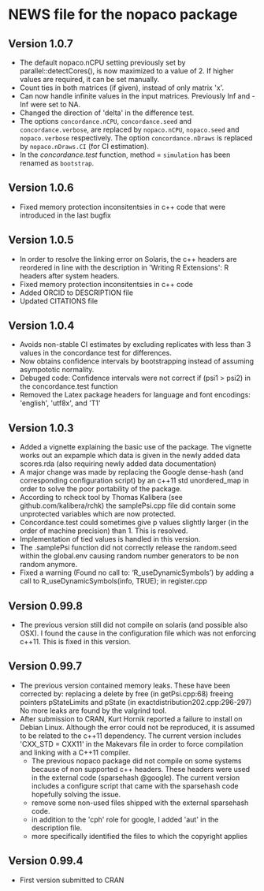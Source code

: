 
# NEWS file for the nopaco package

## Version 1.0.7

* The default nopaco.nCPU setting previously set by parallel::detectCores(), is now maximized to a value of 2. If higher values are required, it can be set manually. 
* Count ties in both matrices (if given), instead of only matrix 'x'.
* Can now handle infinite values in the input matrices. Previously Inf and -Inf were set to NA.
* Changed the direction of 'delta' in the difference test.
* The options `concordance.nCPU`, `concordance.seed` and `concordance.verbose`, are replaced by `nopaco.nCPU`, `nopaco.seed` and `nopaco.verbose` respectively. The option `concordance.nDraws` is replaced by `nopaco.nDraws.CI` (for CI estimation).
* In the *concordance.test* function, method = `simulation` has been renamed as `bootstrap`.

## Version 1.0.6

* Fixed memory protection inconsitentsies in c++ code that were introduced in the last bugfix

## Version 1.0.5

* In order to resolve the linking error on Solaris, the c++ headers are reordered in line with the description in 'Writing R Extensions': R headers after system headers.
* Fixed memory protection inconsitentsies in c++ code
* Added ORCID to DESCRIPTION file
* Updated CITATIONS file

## Version 1.0.4

* Avoids non-stable CI estimates by excluding replicates with less than 3 values in the concordance test for differences.
* Now obtains confidence intervals by bootstrapping instead of assuming asympototic normality.
* Debuged code: Confidence intervals were not correct if (psi1 > psi2) in the concordance.test function
* Removed the Latex package headers for language and font encodings: 'english', 'utf8x', and 'T1'

## Version 1.0.3

* Added a vignette explaining the basic use of the package. The vignette works out an expample which data is given in the newly added data scores.rda (also requiring newly added data documentation)
* A major change was made by replacing the Google dense-hash (and corresponding configuration script) by an c++11 std unordered_map in order to solve the poor portability of the package. 
* According to rcheck tool by Thomas Kalibera (see github.com/kalibera/rchk) the samplePsi.cpp file did contain some unprotected variables which are now protected.
* Concordance.test could sometimes give p values slightly larger (in the order of machine precision) than 1. This is resolved.
* Implementation of tied values is handled in this version.
* The .samplePsi function did not correctly release the random.seed within the global.env causing random number generators to be non random anymore. 
* Fixed a warning (Found no call to: ‘R_useDynamicSymbols’) by adding a call to  R_useDynamicSymbols(info, TRUE); in register.cpp

## Version 0.99.8
    
* The previous version still did not compile on solaris (and possible also OSX). I found the cause in the configuration file which was not enforcing c++11. This is fixed in this version.


## Version 0.99.7

* The previous version contained memory leaks. These have been corrected by:
   	replacing a delete by free (in getPsi.cpp:68)
   	freeing pointers pStateLimits and pState (in exactdistribution202.cpp:296-297)
   	No more leaks are found by the valgrind tool.
* After submission to CRAN, Kurt Hornik reported a failure to install on Debian Linux. Although the error could not be reproduced, it is assumed to be related to the c++11 dependency. The current version includes 'CXX_STD = CXX11' in the Makevars file in order to force compilation and linking with a C++11 compiler.
	* The previous nopaco package did not compile on some systems because of non supported c++ headers. These headers were used in the external code (sparsehash @google). The current version includes a configure script that came with the sparsehash code hopefully solving the issue.
    * remove some non-used files shipped with the external sparsehash code.
    * in addition to  the 'cph' role for google, I added 'aut' in the description file.
    * more specifically identified the files to which the copyright applies

## Version 0.99.4

* First version submitted to CRAN

